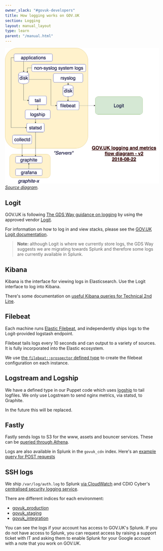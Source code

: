 ```yaml
---
owner_slack: "#govuk-developers"
title: How logging works on GOV.UK
section: Logging
layout: manual_layout
type: learn
parent: "/manual.html"
---
```


![](/manual/images/logging.png)
<em>[Source diagram][src].</em>

[src]: https://drive.google.com/file/d/0B7zRJZy-BNyUMVBENnVNYW9TTEk/view?usp=sharing

## Logit

GOV.UK is following [The GDS Way guidance on logging][] by using the approved vendor [Logit][].

For information on how to log in and view stacks, please see the [GOV.UK Logit documentation][].

[The GDS Way guidance on logging]: https://gds-way.cloudapps.digital/standards/logging.html#content
[Logit]: https://logit.io
[GOV.UK Logit documentation]: /manual/logit.html

> **Note:** although Logit is where we currently store logs, the GDS Way suggests we are migrating towards Splunk and therefore some logs are currently available in Splunk.

## Kibana

Kibana is the interface for viewing logs in Elasticsearch. Use the Logit interface to log into Kibana.

There's some documentation on [useful Kibana queries for Technical 2nd Line][].

[useful Kibana queries for Technical 2nd Line]: /manual/kibana.html

## Filebeat

Each machine runs [Elastic Filebeat][], and independently ships logs to the Logit-provided logstash endpoint.

Filebeat tails logs every 10 seconds and can output to a variety of sources. It is fully incorporated into the Elastic ecosystem.

We use [the `filebeat::prospector` defined type][filebeat-prospector] to create the filebeat configuration on each instance.

[Elastic Filebeat]: https://www.elastic.co/products/beats/filebeat
[filebeat-prospector]: https://github.com/alphagov/govuk-puppet/blob/4cca939ec49a9b4c106b14b7cf896db31a003636/modules/filebeat/manifests/prospector.pp

## Logstream and Logship

We have a defined type in our Puppet code which uses [logship][] to tail logfiles. We only use Logstream to send nginx metrics, via statsd, to Graphite.

In the future this will be replaced.

[logship]: https://github.com/alphagov/tagalog/blob/master/tagalog/command/logship.py

## Fastly

Fastly sends logs to S3 for the www, assets and bouncer services. These can be [queried through Athena](/manual/query-cdn-logs.html).

Logs are also available in Splunk in the `govuk_cdn` index. Here's an [example query for POST requests](https://gds.splunkcloud.com/en-GB/app/gds-006-govuk/search?q=search%20index%3Dgovuk_cdn%20http_method%3Dpost)

## SSH logs

We ship `/var/log/auth.log` to Splunk [via CloudWatch](https://github.com/alphagov/govuk-puppet/pull/11559) and CDIO Cyber's [centralised security logging service](https://github.com/alphagov/centralised-security-logging-service/blob/master/kinesis_processor%2Faccounts_loggroup_index.toml#L1430-L1440).

There are different indices for each environment:

- [govuk_production](https://gds.splunkcloud.com/en-GB/app/gds-006-govuk/search?q=search%20index%3D%22govuk_production%22)
- [govuk_staging](https://gds.splunkcloud.com/en-GB/app/gds-006-govuk/search?q=search%20index%3D%22govuk_staging%22)
- [govuk_integration](https://gds.splunkcloud.com/en-GB/app/gds-006-govuk/search?q=search%20index%3D%22govuk_integration%22)

You can see the logs if your account has access to GOV.UK's Splunk. If you do not have access to Splunk, you can request access by raising a support ticket with IT and asking them to enable Splunk for your Google account with a note that you work on GOV.UK.

